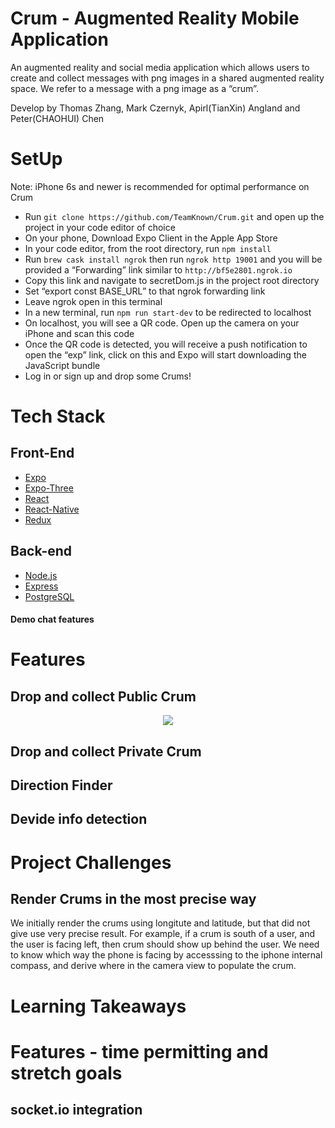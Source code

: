 # Crum - Augmented Reality Mobile Application

An augmented reality and social media application which allows users to create and collect messages with png images in a shared augmented reality space. We refer to a message with a png image as a “crum”. 

Develop by Thomas Zhang, Mark Czernyk, Apirl(TianXin) Angland and Peter(CHAOHUI) Chen

# SetUp

Note: iPhone 6s and newer is recommended for optimal performance on Crum

- Run `git clone https://github.com/TeamKnown/Crum.git` and open up the project in your code editor of choice
- On your phone, Download Expo Client in the Apple App Store
- In your code editor, from the root directory, run `npm install`
- Run `brew cask install ngrok` then run `ngrok http 19001` and you will be provided a “Forwarding” link similar to `http://bf5e2801.ngrok.io`
- Copy this link and navigate to secretDom.js in the project root directory
- Set “export const BASE_URL” to that ngrok forwarding link
- Leave ngrok open in this terminal
- In a new terminal, run `npm run start-dev` to be redirected to localhost
- On localhost, you will see a QR code. Open up the camera on your iPhone and scan this code
- Once the QR code is detected, you will receive a push notification to open the “exp” link, click on this and Expo will start downloading the JavaScript bundle
- Log in or sign up and drop some Crums!

# Tech Stack

## Front-End

- [Expo](https://expo.io/learn)
- [Expo-Three](https://github.com/expo/expo-three)
- [React](https://facebook.github.io/react/)
- [React-Native](https://github.com/facebook/react-native)
- [Redux](https://redux.js.org/)

## Back-end

- [Node.js](https://nodejs.org/en/)
- [Express](http://expressjs.com/)
- [PostgreSQL](https://www.postgresql.org/)

#### Demo chat features

# Features

## Drop and collect Public Crum
<p align="center">
  <img src="public/readme/AdminEditUser.gif">
</p>

## Drop and collect Private Crum

## Direction Finder

## Devide info detection

# Project Challenges

## Render Crums in the most precise way

We initially render the crums using longitute and latitude, but that did not give use very precise result. For example, if a crum is south of a user, and the user is facing left, then crum should show up behind the user. We need to know which way the phone is facing by accesssing to the iphone internal compass, and derive where in the camera view to populate the crum.

# Learning Takeaways

# Features - time permitting and stretch goals

## socket.io integration
